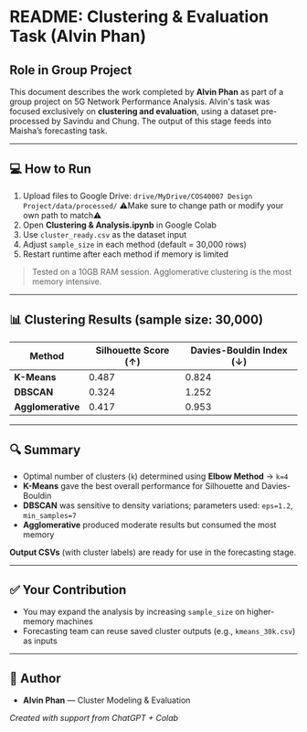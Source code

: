 # README: Clustering & Evaluation Task (Alvin Phan)

## Role in Group Project

This document describes the work completed by **Alvin Phan** as part of a group project on 5G Network Performance Analysis. Alvin's task was focused exclusively on **clustering and evaluation**, using a dataset pre-processed by Savindu and Chung. The output of this stage feeds into Maisha’s forecasting task.

---

## 💻 How to Run

1. Upload files to Google Drive: `drive/MyDrive/COS40007 Design Project/data/processed/` ⚠️Make sure to change path or modify your own path to match⚠️
2. Open **Clustering & Analysis.ipynb** in Google Colab
3. Use `cluster_ready.csv` as the dataset input
4. Adjust `sample_size` in each method (default = 30,000 rows)
5. Restart runtime after each method if memory is limited

> Tested on a 10GB RAM session. Agglomerative clustering is the most memory intensive.

---

## 📊 Clustering Results (sample size: 30,000)

| Method            | Silhouette Score (↑) | Davies-Bouldin Index (↓) |
| ----------------- | -------------------- | ------------------------ |
| **K-Means**       | 0.487                | 0.824                    |
| **DBSCAN**        | 0.324                | 1.252                    |
| **Agglomerative** | 0.417                | 0.953                    |

---

## 🔍 Summary

* Optimal number of clusters (`k`) determined using **Elbow Method** → `k=4`
* **K-Means** gave the best overall performance for Silhouette and Davies-Bouldin
* **DBSCAN** was sensitive to density variations; parameters used: `eps=1.2`, `min_samples=7`
* **Agglomerative** produced moderate results but consumed the most memory

**Output CSVs** (with cluster labels) are ready for use in the forecasting stage.

---

## ✅ Your Contribution

* You may expand the analysis by increasing `sample_size` on higher-memory machines
* Forecasting team can reuse saved cluster outputs (e.g., `kmeans_30k.csv`) as inputs

---

## 👤 Author

* **Alvin Phan** — Cluster Modeling & Evaluation

*Created with support from ChatGPT + Colab*
